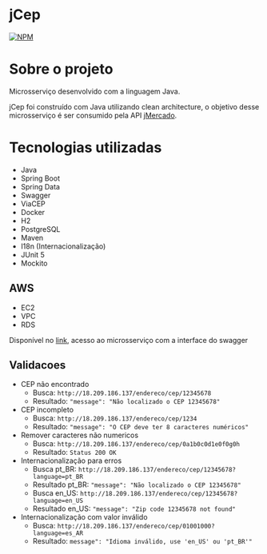 # jCep
[![NPM](https://img.shields.io/npm/l/react)](https://github.com/ernanilima/jcep/blob/main/LICENSE)


# Sobre o projeto
Microsserviço desenvolvido com a linguagem Java.

jCep foi construído com Java utilizando clean architecture, o objetivo desse microsserviço é ser consumido pela API [jMercado](https://github.com/ernanilima/jmercado-backend).

# Tecnologias utilizadas
- Java
- Spring Boot
- Spring Data
- Swagger
- ViaCEP
- Docker
- H2
- PostgreSQL
- Maven
- I18n (Internacionalização)
- JUnit 5
- Mockito

## AWS
- EC2
- VPC
- RDS

Disponível no [link](http://18.209.186.137/swagger-ui/index.html), acesso ao microsserviço com a interface do swagger

## Validacoes
* CEP não encontrado  
  - Busca: `http://18.209.186.137/endereco/cep/12345678`
  - Resultado: `"message": "Não localizado o CEP 12345678"`
* CEP incompleto
  - Busca: `http://18.209.186.137/endereco/cep/1234`
  - Resultado: `"message": "O CEP deve ter 8 caracteres numéricos"`
* Remover caracteres não numericos
  - Busca: `http://18.209.186.137/endereco/cep/0a1b0c0d1e0f0g0h`
  - Resultado: `Status 200 OK`
* Internacionalização para erros
  - Busca pt_BR: `http://18.209.186.137/endereco/cep/12345678?language=pt_BR`
  - Resultado pt_BR: `"message": "Não localizado o CEP 12345678"`
  - Busca en_US: `http://18.209.186.137/endereco/cep/12345678?language=en_US`
  - Resultado en_US: `"message": "Zip code 12345678 not found"`
* Internacionalização com valor inválido
  - Busca: `http://18.209.186.137/endereco/cep/01001000?language=es_AR`
  - Resultado: `message": "Idioma inválido, use 'en_US' ou 'pt_BR'"`

